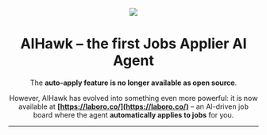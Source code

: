 <a name="top"></a>

<div align="center">
<img src="./assets/AIHawk.png">

# AIHawk – the first Jobs Applier AI Agent

The **auto-apply feature is no longer available as open source**.

However, AIHawk has evolved into something even more powerful:
it is now available at **[https://laboro.co/](https://laboro.co/)** – an AI-driven job board where the agent **automatically applies to jobs** for you.

---

